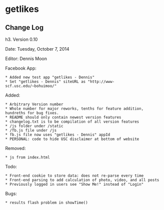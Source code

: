 getlikes
========

Change Log
----------

h3. Version 0.10

Date: Tuesday, October 7, 2014

Editor: Dennis Moon

Facebook App:

	* Added new test app "getlikes - Dennis"
	* Set "getlikes - Dennis" siteURL as "http://www-scf.usc.edu/~bohuimoo/"

Added:

	* Arbitrary Version number
    * Whole number for major reworks, tenths for feature addition, hundreths for bug fixes.
    * README should only contain newest version features
    * changelog.txt is to be compilation of all version features
	* /js folder under /static
	* /fb.js file under /js
	* fb.js file now uses "getlikes - Dennis" appId
	* PERSONAL: code to hide USC disclaimer at bottom of website
	
Removed:

	* js from index.html

Todo:

	* Front-end cookie to store data: does not re-parse every time
	* Front-end parsing to add calculation of photo, video, and all posts
	* Previously logged in users see "Show Me!" instead of "Login"

Bugs:

	* results flash problem in showTime()